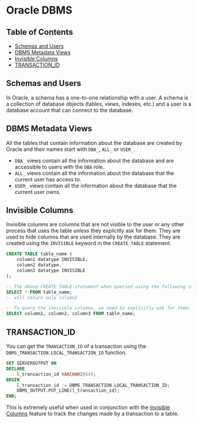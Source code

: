 <!-- omit in toc -->
# Oracle DBMS

<!-- omit in toc -->
## Table of Contents

- [Schemas and Users](#schemas-and-users)
- [DBMS Metadata Views](#dbms-metadata-views)
- [Invisible Columns](#invisible-columns)
- [TRANSACTION\_ID](#transaction_id)


## Schemas and Users

In Oracle, a schema has a one-to-one relationship with a user. A schema is a collection of database objects (tables, views, indexes, etc.) and a user is a database account that can connect to the database.

## DBMS Metadata Views

All the tables that contain information about the database are created by Oracle and their names start with `DBA_`, `ALL_` or `USER_`. 

- `DBA_` views contain all the information about the database and are accessible to users with the `DBA` role.
- `ALL_` views contain all the information about the database that the current user has access to.
- `USER_` views contain all the information about the database that the current user owns.

## Invisible Columns

Invisible columns are columns that are not visible to the user or any other process that uses the table unless they explicitly ask for them. They are used to hide columns that are used internally by the database. They are created using the `INVISIBLE` keyword in the `CREATE TABLE` statement.

```sql
CREATE TABLE table_name (
    column1 datatype INVISIBLE,
    column2 datatype,
    column3 datatype INVISIBLE
);
```

```sql
-- The above CREATE TABLE statement when queried using the following statement:
SELECT * FROM table_name;
-- will return only column2

-- To query the invisible columns, we need to explicitly ask for them:
SELECT column1, column2, column3 FROM table_name;
```

## TRANSACTION_ID 

You can get the `TRANSACTION_ID` of a transaction using the `DBMS_TRANSACTION.LOCAL_TRANSACTION_ID` function.

```sql
SET SERVEROUTPUT ON
DECLARE
    l_transaction_id VARCHAR2(64);
BEGIN
    l_transaction_id := DBMS_TRANSACTION.LOCAL_TRANSACTION_ID;
    DBMS_OUTPUT.PUT_LINE(l_transaction_id);
END;
```

This is extremely useful when used in conjunction with the [Invisible Columns](#invisible-columns) feature to track the changes made by a transaction to a table.